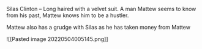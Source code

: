 Silas Clinton – Long haired with a velvet suit. A man Mattew seems to know from his past, Mattew knows him to be a hustler. 

Mattew also has a grudge with Silas as he has taken money from Mattew


![[Pasted image 20220504005145.png]]